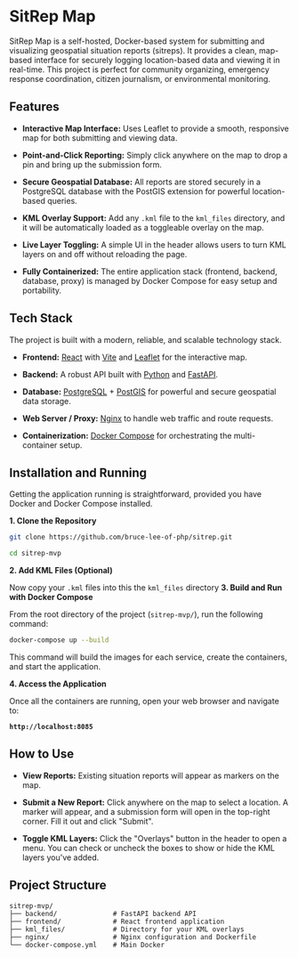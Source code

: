# SitRep Map

SitRep Map is a self-hosted, Docker-based system for submitting and visualizing geospatial situation reports (sitreps). It provides a clean, map-based interface for securely logging location-based data and viewing it in real-time. This project is perfect for community organizing, emergency response coordination, citizen journalism, or environmental monitoring.

## Features

* **Interactive Map Interface:** Uses Leaflet to provide a smooth, responsive map for both submitting and viewing data.

* **Point-and-Click Reporting:** Simply click anywhere on the map to drop a pin and bring up the submission form.

* **Secure Geospatial Database:** All reports are stored securely in a PostgreSQL database with the PostGIS extension for powerful location-based queries.

* **KML Overlay Support:** Add any `.kml` file to the `kml_files` directory, and it will be automatically loaded as a toggleable overlay on the map.

* **Live Layer Toggling:** A simple UI in the header allows users to turn KML layers on and off without reloading the page.

* **Fully Containerized:** The entire application stack (frontend, backend, database, proxy) is managed by Docker Compose for easy setup and portability.

## Tech Stack

The project is built with a modern, reliable, and scalable technology stack.

* **Frontend:** [React](https://reactjs.org/) with [Vite](https://vitejs.dev/) and [Leaflet](https://leafletjs.com/) for the interactive map.

* **Backend:** A robust API built with [Python](https://www.python.org/) and [FastAPI](https://fastapi.tiangolo.com/).

* **Database:** [PostgreSQL](https://www.postgresql.org/) + [PostGIS](https://postgis.net/) for powerful and secure geospatial data storage.

* **Web Server / Proxy:** [Nginx](https://www.nginx.com/) to handle web traffic and route requests.

* **Containerization:** [Docker Compose](https://docs.docker.com/compose/) for orchestrating the multi-container setup.

## Installation and Running

Getting the application running is straightforward, provided you have Docker and Docker Compose installed.

**1. Clone the Repository**
```bash
git clone https://github.com/bruce-lee-of-php/sitrep.git

cd sitrep-mvp
```
**2. Add KML Files (Optional)**

Now copy your `.kml` files into this the `kml_files` directory
**3. Build and Run with Docker Compose**

From the root directory of the project (`sitrep-mvp/`), run the following command:
```bash
docker-compose up --build
```
This command will build the images for each service, create the containers, and start the application.

**4. Access the Application**

Once all the containers are running, open your web browser and navigate to:

**`http://localhost:8085`**

## How to Use

* **View Reports:** Existing situation reports will appear as markers on the map.

* **Submit a New Report:** Click anywhere on the map to select a location. A marker will appear, and a submission form will open in the top-right corner. Fill it out and click "Submit".

* **Toggle KML Layers:** Click the "Overlays" button in the header to open a menu. You can check or uncheck the boxes to show or hide the KML layers you've added.

## Project Structure
```
sitrep-mvp/
├── backend/              # FastAPI backend API
├── frontend/             # React frontend application
├── kml_files/            # Directory for your KML overlays
├── nginx/                # Nginx configuration and Dockerfile
└── docker-compose.yml    # Main Docker
```